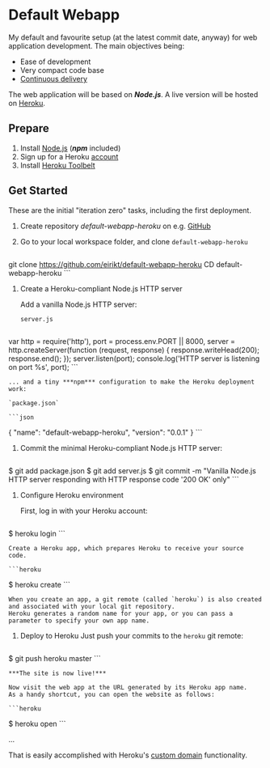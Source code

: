 # Default Webapp
My default and favourite setup (at the latest commit date, anyway) for web application development.
The main objectives being:
* Ease of development
* Very compact code base
* [Continuous delivery][continuous-delivery]

The web application will be based on ***Node.js***.
A live version will be hosted on [Heroku][heroku].


## Prepare
1. Install [Node.js][node] (***npm*** included)
1. Sign up for a Heroku [account][heroku-account]
1. Install [Heroku Toolbelt][heroku-setup]


## Get Started
These are the initial "iteration zero" tasks, including the first deployment.

1. Create repository *default-webapp-heroku* on e.g. [GitHub][github]

1. Go to your local workspace folder, and clone `default-webapp-heroku`

    ```git
git clone https://github.com/eirikt/default-webapp-heroku
CD default-webapp-heroku
    ```

1. Create a Heroku-compliant Node.js HTTP server

    Add a vanilla Node.js HTTP server:

    `server.js`

    ```javascript
var http = require('http'),
    port = process.env.PORT || 8000,
    server = http.createServer(function (request, response) {
        response.writeHead(200);
        response.end();
    });
server.listen(port);
console.log('HTTP server is listening on port %s', port);
    ```

    ... and a tiny ***npm*** configuration to make the Heroku deployment work:

    `package.json`

    ```json
{
    "name": "default-webapp-heroku",
    "version": "0.0.1"
}
    ```

1. Commit the minimal Heroku-compliant Node.js HTTP server:

    ```git
$ git add package.json
$ git add server.js
$ git commit -m "Vanilla Node.js HTTP server responding with HTTP response code '200 OK' only"
    ```

1. Configure Heroku environment

    First, log in with your Heroku account:

    ```heroku
$ heroku login
    ```

    Create a Heroku app, which prepares Heroku to receive your source code.

    ```heroku
$ heroku create
    ```

    When you create an app, a git remote (called `heroku`) is also created and associated with your local git repository.
    Heroku generates a random name for your app, or you can pass a parameter to specify your own app name.


1. Deploy to Heroku
    Just push your commits to the `heroku` git remote:

    ```git
$ git push heroku master
    ```

    ***The site is now live!***

    Now visit the web app at the URL generated by its Heroku app name.
    As a handy shortcut, you can open the website as follows:

    ```heroku
$ heroku open
    ```

...

That is easily accomplished with Heroku's [custom domain][heroku-custom-domains] functionality.




[continuous-delivery]:https://en.wikipedia.org/wiki/Continuous_delivery/
[github]:https://github.com
[node]:https://iojs.org
[heroku]:https://www.heroku.com
[heroku-account]:https://signup.heroku.com/dc
[heroku-setup]:https://devcenter.heroku.com/articles/getting-started-with-nodejs#set-up
[heroku-intro]:https://devcenter.heroku.com/articles/getting-started-with-nodejs#introduction
[heroku-custom-domains]:https://devcenter.heroku.com/articles/custom-domains
